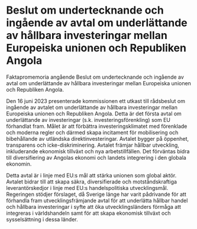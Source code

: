 # Beslut om undertecknande och ingående av avtal om underlättande av hållbara investeringar mellan Europeiska unionen och Republiken Angola

Faktapromemoria angående Beslut om undertecknande och ingående av avtal om underlättande av hållbara investeringar mellan Europeiska unionen och Republiken Angola.

Den 16 juni 2023 presenterade kommissionen ett utkast till rådsbeslut om
ingående av avtalet om underlättande av hållbara investeringar mellan
Europeiska unionen och Republiken Angola. Detta är det första avtal om
underlättande av investeringar (s.k. investeringsförenkling) som EU
förhandlat fram. Målet är att förbättra investeringsklimatet med förenklade
och moderna regler och därmed skapa incitament för mobilisering och
bibehållande av utländska direktinvesteringar. Avtalet bygger på öppenhet,
transparens och icke-diskriminering. Avtalet främjar hållbar utveckling,
inkluderande ekonomisk tillväxt och nya arbetstillfällen. Det förväntas bidra
till diversifiering av Angolas ekonomi och landets integrering i den globala
ekonomin.

Detta avtal är i linje med EU:s mål att stärka unionen som global aktör.
Avtalet bidrar till att skapa säkra, diversifierade och motståndskraftiga
leverantörskedjor i linje med EU:s handelspolitiska utvecklingsmål.
Regeringen stödjer förslaget, då Sverige länge har varit pådrivande för att
förhandla fram utvecklingsfrämjande avtal för att underlätta hållbar handel
och hållbara investeringar i syfte att öka utvecklingsländers förmåga att integreras i världshandeln samt för att skapa ekonomisk tillväxt och sysselsättning i dessa länder.

